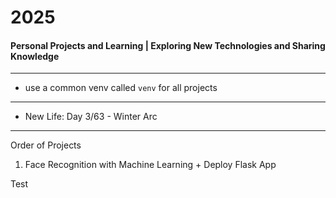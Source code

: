 # 2025
#### Personal Projects and Learning | Exploring New Technologies and Sharing Knowledge

---

- use a common venv called `venv` for all projects

--- 

- New Life: Day 3/63 - Winter Arc

---
Order of Projects

1. Face Recognition with Machine Learning + Deploy Flask App


Test
